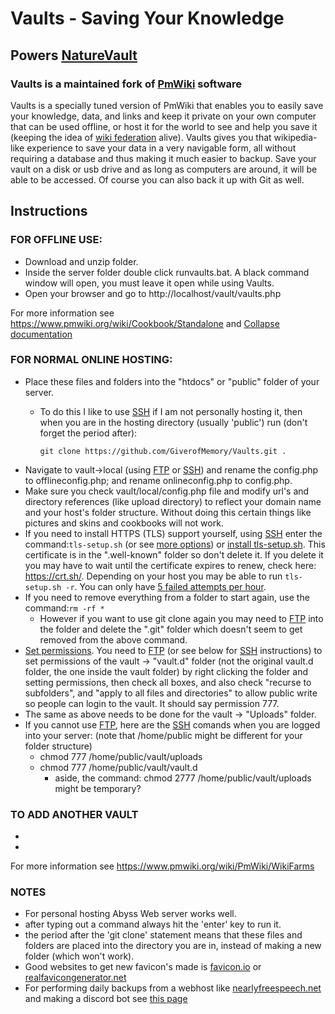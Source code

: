 # Vaults - Saving Your Knowledge

## Powers [NatureVault](https://github.com/GiverofMemory/NatureVault)

### Vaults is a maintained fork of [PmWiki](https://www.pmwiki.org/) software

Vaults is a specially tuned version of PmWiki that enables you to easily save your knowledge, data, and links and keep it private on your own computer that can be used offline, or host it for the world to see and help you save it (keeping the idea of [wiki federation](https://en.wikipedia.org/wiki/Wiki#Alternative_definitions) alive).  Vaults gives you that wikipedia-like experience to save your data in a very navigable form, all without requiring a database and thus making it much easier to backup.  Save your vault on a disk or usb drive and as long as computers are around, it will be able to be accessed.  Of course you can also back it up with Git as well.

## Instructions

### FOR OFFLINE USE: 

* Download and unzip folder.
* Inside the server folder double click runvaults.bat.  A black command window will open, you must leave it open while using Vaults.
* Open your browser and go to http://localhost/vault/vaults.php

For more information see https://www.pmwiki.org/wiki/Cookbook/Standalone and [Collapse documentation](/COLLAPSE.md)

### FOR NORMAL ONLINE HOSTING:
* Place these files and folders into the "htdocs" or "public" folder of your server.
  * To do this I like to use [SSH](https://www.chiark.greenend.org.uk/~sgtatham/putty/) if I am not personally hosting it, then when you are in the hosting directory (usually 'public') run (don't forget the period after):
  
      `git clone https://github.com/GiverofMemory/Vaults.git .`
* Navigate to vault->local (using [FTP](https://filezilla-project.org/) or [SSH](https://www.chiark.greenend.org.uk/~sgtatham/putty/)) and rename the config.php to offlineconfig.php; and rename onlineconfig.php to config.php.
* Make sure you check vault/local/config.php file and modify url's and directory references (like upload directory) to reflect your domain name and your host's folder structure.  Without doing this certain things like pictures and skins and cookbooks will not work.
* If you need to install HTTPS (TLS) support yourself, using [SSH](https://www.chiark.greenend.org.uk/~sgtatham/putty/) enter the command:`tls-setup.sh` (or see [more options](https://manpages.ubuntu.com/manpages/xenial/man1/letsencrypt.1.html)) or [install tls-setup.sh](https://github.com/GiverofMemory/lets-nfsn.sh).  This certificate is in the ".well-known" folder so don't delete it.  If you delete it you may have to wait until the certificate expires to renew, check here: https://crt.sh/. Depending on your host you may be able to run `tls-setup.sh -r`.  You can only have [5 failed attempts per hour](https://community.letsencrypt.org/t/disaster-too-many-certificates-tried-on-one-domain/87856).
* If you need to remove everything from a folder to start again, use the command:`rm -rf *`
  * However if you want to use git clone again you may need to [FTP](https://filezilla-project.org/) into the folder and delete the ".git" folder which doesn't seem to get removed from the above command.
* [Set permissions](https://www.pmwiki.org/wiki/Cookbook/DirectoryAndFilePermissions). You need to [FTP](https://filezilla-project.org/) (or see below for [SSH](https://www.chiark.greenend.org.uk/~sgtatham/putty/) instructions) to set permissions of the vault -> "vault.d" folder (not the original vault.d folder, the one inside the vault folder) by right clicking the folder and setting permissions, then check all boxes, and also check "recurse to subfolders", and "apply to all files and directories" to allow public write so people can login to the vault.  It should say permission 777.
* The same as above needs to be done for the vault -> "Uploads" folder.
* If you cannot use [FTP](https://filezilla-project.org/), here are the [SSH](https://www.chiark.greenend.org.uk/~sgtatham/putty/) comands when you are logged into your server: (note that /home/public might be different for your folder structure)
  * chmod 777 /home/public/vault/uploads
  * chmod 777 /home/public/vault/vault.d
    * aside, the command: chmod 2777 /home/public/vault/uploads might be temporary?

### TO ADD ANOTHER VAULT

*

*
For more information see https://www.pmwiki.org/wiki/PmWiki/WikiFarms

### NOTES
* For personal hosting Abyss Web server works well.
* after typing out a command always hit the 'enter' key to run it.
* the period after the 'git clone' statement means that these files and folders are placed into the directory you are in, instead of making a new folder (which won't work).
* Good websites to get new favicon's made is [favicon.io](https://favicon.io) or [realfavicongenerator.net](https://realfavicongenerator.net)
* For performing daily backups from a webhost like [nearlyfreespeech.net](https://nearlyfreespeech.net) and making a discord bot see [this page](https://www.naturevault.org/wiki/pmwiki.php/NatureVault/Github)
